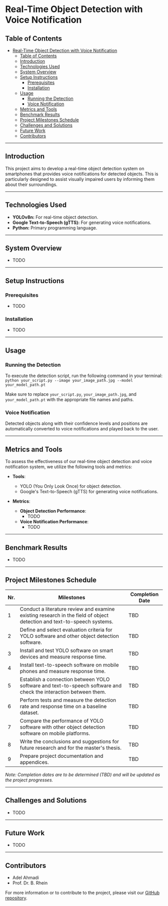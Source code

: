# Real-Time Object Detection with Voice Notification

## Table of Contents
- [Real-Time Object Detection with Voice Notification](#real-time-object-detection-with-voice-notification)
  - [Table of Contents](#table-of-contents)
  - [Introduction](#introduction)
  - [Technologies Used](#technologies-used)
  - [System Overview](#system-overview)
  - [Setup Instructions](#setup-instructions)
    - [Prerequisites](#prerequisites)
    - [Installation](#installation)
  - [Usage](#usage)
    - [Running the Detection](#running-the-detection)
    - [Voice Notification](#voice-notification)
  - [Metrics and Tools](#metrics-and-tools)
  - [Benchmark Results](#benchmark-results)
  - [Project Milestones Schedule](#project-milestones-schedule)
  - [Challenges and Solutions](#challenges-and-solutions)
  - [Future Work](#future-work)
  - [Contributors](#contributors)

---

## Introduction
This project aims to develop a real-time object detection system on smartphones that provides voice notifications for detected objects. This is particularly designed to assist visually impaired users by informing them about their surroundings.

---

## Technologies Used
- **YOLOv8n:** For real-time object detection.
- **Google Text-to-Speech (gTTS):** For generating voice notifications.
- **Python:** Primary programming language.
<!-- - **Android/iOS:** Target platforms for the application. -->

---

## System Overview
- TODO
<!-- The system captures live video from the smartphone's camera, identifies objects in real-time using the YOLOv8n model, and communicates detected objects and their positions via voice notifications. -->

---

## Setup Instructions

### Prerequisites
- TODO
<!-- - Python 3.8 or higher
- Access to a smartphone camera or webcam -->

### Installation
- TODO
<!-- 1. Clone the repository: `git clone [repository URL]`
2. Install dependencies: `pip install -r requirements.txt`
3. Download and place YOLOv8n model weights in the project directory. -->

---

## Usage

### Running the Detection
To execute the detection script, run the following command in your terminal:
`python your_script.py --image your_image_path.jpg --model your_model_path.pt`

Make sure to replace `your_script.py`, `your_image_path.jpg`, and `your_model_path.pt` with the appropriate file names and paths.


### Voice Notification
Detected objects along with their confidence levels and positions are automatically converted to voice notifications and played back to the user.

---

## Metrics and Tools
To assess the effectiveness of our real-time object detection and voice notification system, we utilize the following tools and metrics:

- **Tools**:
  - YOLO (You Only Look Once) for object detection.
  - Google's Text-to-Speech (gTTS) for generating voice notifications.

- **Metrics**:
  - **Object Detection Performance**:
    - TODO
    <!-- - Detection Accuracy: Precision and recall rates.
    - Detection Speed: Time taken from image capture to object detection. -->
  - **Voice Notification Performance**:
    - TODO
    <!-- - Notification Speed: Time taken from object detection to voice notification delivery.
    - Notification Clarity: Understandability of voice notifications. -->

---

## Benchmark Results
- TODO
<!-- *Note: This section will be updated with the actual performance metrics and comparisons once the testing phase is completed.* -->

---

## Project Milestones Schedule
| Nr. | Milestones | Completion Date |
|-----|------------|-----------------|
| 1   | Conduct a literature review and examine existing research in the field of object detection and text-to-speech systems. | TBD |
| 2   | Define and select evaluation criteria for YOLO software and other object detection software. | TBD |
| 3   | Install and test YOLO software on smart devices and measure response time. | TBD |
| 4   | Install text-to-speech software on mobile phones and measure response time. | TBD |
| 5   | Establish a connection between YOLO software and text-to-speech software and check the interaction between them. | TBD |
| 6   | Perform tests and measure the detection rate and response time on a baseline dataset. | TBD |
| 7   | Compare the performance of YOLO software with other object detection software on mobile platforms. | TBD |
| 8   | Write the conclusions and suggestions for future research and for the master's thesis. | TBD |
| 9   | Prepare project documentation and appendices. | TBD |

*Note: Completion dates are to be determined (TBD) and will be updated as the project progresses.*

---

## Challenges and Solutions
- TODO
<!-- - **Real-Time Processing:** Optimization techniques were employed to enhance the speed of detection.
- **Voice Clarity:** Selected a voice modulation that is clear and easy to understand. -->

---

## Future Work
- TODO
<!-- - Integration with AR for enhanced spatial understanding.
- Adding support for more languages. -->

---

## Contributors
- Adel Ahmadi
- Prof. Dr. B. Rhein
<!-- - [Adel Ahmadi](your-profile-link)
- [Prof. Dr. B. Rhein](profile-link) -->

For more information or to contribute to the project, please visit our [GitHub repository](https://github.com/AdelAhmadi-GH/realtime_objdetect_with_voicenotify).